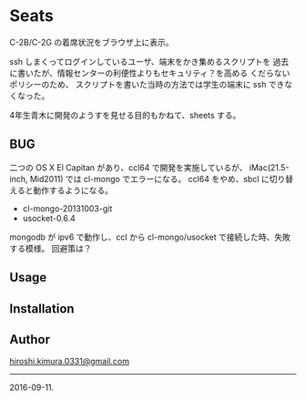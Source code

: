 # Seats

C-2B/C-2G の着席状況をブラウザ上に表示。

ssh しまくってログインしているユーザ、端末をかき集めるスクリプトを
過去に書いたが、情報センターの利便性よりもセキュリティ？を高める
くだらないポリシーのため、
スクリプトを書いた当時の方法では学生の端末に ssh できなくなった。

4年生青木に開発のようすを見せる目的もかねて、sheets する。

## BUG

二つの OS X El Capitan があり、ccl64 で開発を実施しているが、
iMac(21.5-inch, Mid2011) では cl-mongo でエラーになる。
ccl64 をやめ、sbcl に切り替えると動作するようになる。

* cl-mongo-20131003-git
* usocket-0.6.4

mongodb が ipv6 で動作し、ccl から cl-mongo/usocket で接続した時、失敗する模様。
回避策は？

## Usage

## Installation

## Author

hiroshi.kimura.0331@gmail.com

---
2016-09-11.

